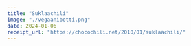 ```yaml
---
title: "Suklaachili"
image: "./vegaanibotti.png"
date: 2024-01-06
receipt_url: "https://chocochili.net/2010/01/suklaachili/"
---
```

